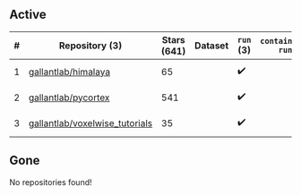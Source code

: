 ## Active
| # | Repository (3) | Stars (641) | Dataset | `run` (3) | `containers-run` | Last Modified |
| --- | --- | --- | --- | --- | --- | --- |
| 1 | [gallantlab/himalaya](https://github.com/gallantlab/himalaya) | 65 |  | :heavy_check_mark: |  | 2024-01-22 18:44:53+00:00 |
| 2 | [gallantlab/pycortex](https://github.com/gallantlab/pycortex) | 541 |  | :heavy_check_mark: |  | 2024-01-23 00:02:35+00:00 |
| 3 | [gallantlab/voxelwise_tutorials](https://github.com/gallantlab/voxelwise_tutorials) | 35 |  | :heavy_check_mark: |  | 2024-01-22 05:03:43+00:00 |

## Gone
No repositories found!
